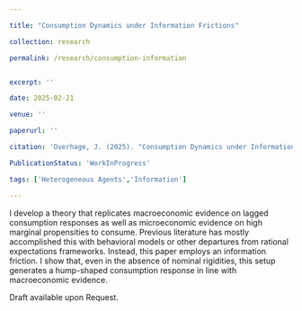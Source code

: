 ```yaml
---

title: "Consumption Dynamics under Information Frictions"

collection: research

permalink: /research/consumption-information


excerpt: ''

date: 2025-02-21

venue: ''

paperurl: ''

citation: 'Overhage, J. (2025). "Consumption Dynamics under Information Frictions".'

PublicationStatus: 'WorkInProgress'

tags: ['Heterogeneous Agents','Information']

---
```


I develop a theory that replicates macroeconomic evidence on lagged consumption responses as well as microeconomic evidence on high marginal propensities to consume. Previous literature has mostly accomplished this with behavioral models or other departures from rational expectations frameworks. Instead, this paper employs an information friction. I show that, even in the absence of nominal rigidities, this setup generates a hump-shaped consumption response in line with macroeconomic evidence.

Draft available upon Request.

<!--
Recommended citation: XXX,YYY,ZZZ (2023). &quot;title&quot; <i>Working Paper</i>.
-->